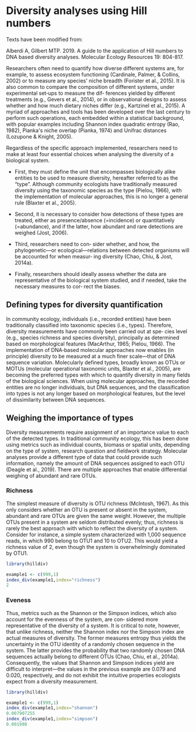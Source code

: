# Diversity analyses using Hill numbers
Texts have been modified from:

Alberdi A, Gilbert MTP. 2019. A guide to the application of Hill numbers to DNA based diversity analyses. Molecular Ecology Resources 19: 804-817.

Researchers often need to quantify how diverse different systems are, for example, to assess ecosystem functioning (Cardinale, Palmer, & Collins, 2002) or to measure any species' niche breadth (Forister et al., 2015). It is also common to compare the composition of different systems, under experimental set‐ups to measure the dif‐ ferences yielded by different treatments (e.g., Gevers et al., 2014), or in observational designs to assess whether and how much dietary niches differ (e.g., Kartzinel et al., 2015). A myriad of approaches and tools has been developed over the last century to perform such operations, each embedded within a statistical background, with popular examples including Shannon index quadratic entropy (Rao, 1982), Pianka's niche overlap (Pianka, 1974) and Unifrac distances (Lozupone & Knight, 2005).

Regardless of the specific approach implemented, researchers need to make at least four essential choices when analysing the diversity of a biological system. 

* First, they must define the unit that encompasses biologically alike entities to be used to measure diversity, hereafter referred to as the “type”. Although community ecologists have traditionally measured diversity using the taxonomic species as the type (Pielou, 1966), with the implementation of molecular approaches, this is no longer a general rule (Blaxter et al., 2005). 

* Second, it is necessary to consider how detections of these types are treated, either as presence/absence (=incidence) or quantitatively (=abundance), and if the latter, how abundant and rare detections are weighed (Jost, 2006). 

* Third, researchers need to con‐ sider whether, and how, the phylogenetic—or ecological—relations between detected organisms will be accounted for when measur‐ ing diversity (Chao, Chiu, & Jost, 2014a). 

* Finally, researchers should ideally assess whether the data are representative of the biological system studied, and if needed, take the necessary measures to cor‐ rect the biases.

## Defining types for diversity quantification

In community ecology, individuals (i.e., recorded entities) have been traditionally classified into taxonomic species (i.e., types). Therefore, diversity measurements have commonly been carried out at spe‐ cies level (e.g., species richness and species diversity), principally as determined based on morphological features (MacArthur, 1965; Pielou, 1966). The implementation of DNA‐based molecular approaches now enables (in principle) diversity to be measured at a much finer scale—that of DNA sequence variation. Molecularly defined types, broadly known as OTUs or MOTUs (molecular operational taxonomic units, Blaxter et al., 2005), are becoming the preferred types with which to quantify diversity in many fields of the biological sciences. When using molecular approaches, the recorded entities are no longer individuals, but DNA sequences, and the classification into types is not any longer based on morphological features, but the level of dissimilarity between DNA sequences.

## Weighing the importance of types
Diversity measurements require assignment of an importance value to each of the detected types. In traditional community ecology, this has been done using metrics such as individual counts, biomass or spatial units, depending on the type of system, research question and fieldwork strategy. Molecular analyses provide a different type of data that could provide such information, namely the amount of DNA sequences assigned to each OTU (Deagle et al., 2019). There are multiple approaches that enable differential weighing of abundant and rare OTUs.

### Richness
The simplest measure of diversity is OTU richness (McIntosh, 1967). As this only considers whether an OTU is present or absent in the system, abundant and rare OTUs are given the same weight. However, the multiple OTUs present in a system are seldom distributed evenly; thus, richness is rarely the best approach with which to reflect the diversity of a system. Consider for instance, a simple system characterized with 1,000 sequence reads, in which 990 belong to OTU1 and 10 to OTU2. This would yield a richness value of 2, even though the system is overwhelmingly dominated by OTU1. 

````R
library(hilldiv)

example1 <- c(999,1)
index_div(example1,index="richness")
2
````
### Eveness

Thus, metrics such as the Shannon or the Simpson indices, which also account for the evenness of the system, are con‐ sidered more representative of the diversity of a system. It is critical to note, however, that unlike richness, neither the Shannon index nor the Simpson index are actual measures of diversity. The former measures entropy thus yields the uncertainty in the OTU identity of a randomly chosen sequence in the system. The latter provides the probability that two randomly chosen DNA sequences actually belong to different OTUs (Chao, Chiu, et al., 2014a). Consequently, the values that Shannon and Simpson indices yield are difficult to interpret—the values in the previous example are 0.079 and 0.020, respectively, and do not exhibit the intuitive properties ecologists expect from a diversity measurement.


````R
library(hilldiv)

example1 <- c(999,1)
index_div(example1,index="shannon")
0.007907255
index_div(example1,index="simpson")
0.001998
````

